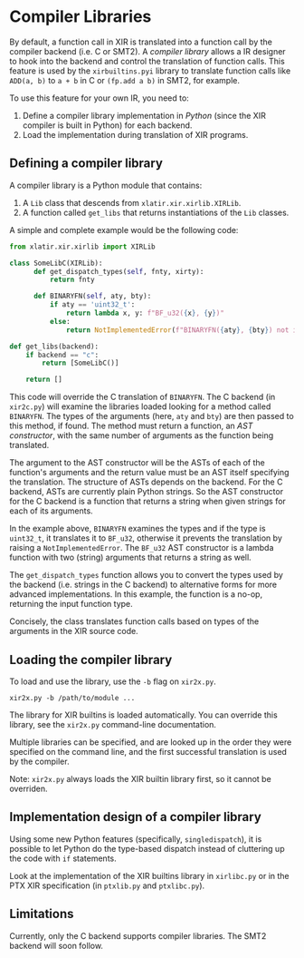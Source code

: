 # Compiler Libraries

By default, a function call in XIR is translated into a function call by the compiler backend (i.e. C or SMT2).
A _compiler library_ allows a IR designer to hook into the backend and control the translation of function calls.
This feature is used by the `xirbuiltins.pyi` library to translate function calls like `ADD(a, b)` to `a + b` in C or `(fp.add a b)` in SMT2, for example.

To use this feature for your own IR, you need to:

   1. Define a compiler library implementation in _Python_ (since the XIR compiler is built in Python) for each backend.
   2. Load the implementation during translation of XIR programs.


## Defining a compiler library

A compiler library is a Python module that contains:

   1. A `Lib` class that descends from `xlatir.xir.xirlib.XIRLib`.
   2. A function called `get_libs` that returns instantiations of the `Lib` classes.

A simple and complete example would be the following code:

```python
from xlatir.xir.xirlib import XIRLib

class SomeLibC(XIRLib):
      def get_dispatch_types(self, fnty, xirty):
          return fnty

      def BINARYFN(self, aty, bty):
          if aty == 'uint32_t':
              return lambda x, y: f"BF_u32({x}, {y})"
          else:
              return NotImplementedError(f"BINARYFN({aty}, {bty}) not implemented.")

def get_libs(backend):
    if backend == "c":
        return [SomeLibC()]

    return []
```

This code will override the C translation of `BINARYFN`.
The C backend (in `xir2c.py`) will examine the libraries loaded looking for a method called `BINARYFN`.
The types of the arguments (here, `aty` and `bty`) are then passed to this method, if found.
The method must return a function, an _AST constructor_, with the same number of arguments as the function being translated.

The argument to the AST constructor will be the ASTs of each of the function's arguments and the return value must be an AST itself specifying the translation.
The structure of ASTs depends on the backend. For the C backend, ASTs are currently plain Python strings.
So the AST constructor for the C backend is a function that returns a string when given strings for each of its arguments.

In the example above, `BINARYFN` examines the types and if the type is `uint32_t`, it translates it to `BF_u32`, otherwise it prevents the translation by raising a `NotImplementedError`.
The `BF_u32` AST constructor is a lambda function with two (string) arguments that returns a string as well.

The `get_dispatch_types` function allows you to convert the types used by the backend (i.e. strings in the C backend) to alternative forms for more advanced implementations.
In this example, the function is a no-op, returning the input function type.

Concisely, the class translates function calls based on types of the arguments in the XIR source code.


## Loading the compiler library

To load and use the library, use the `-b` flag on `xir2x.py`.

```shell
xir2x.py -b /path/to/module ...
```

The library for XIR builtins is loaded automatically. You can override this library, see the `xir2x.py` command-line documentation.

Multiple libraries can be specified, and are looked up in the order they were specified on the
command line, and the first successful translation is used by the compiler.

Note: `xir2x.py` always loads the XIR builtin library first, so it cannot be overriden.

## Implementation design of a compiler library

Using some new Python features (specifically, `singledispatch`), it is possible to let Python do the type-based dispatch instead of cluttering up the code with `if` statements.

Look at the implementation of the XIR builtins library in `xirlibc.py` or in the PTX XIR specification (in `ptxlib.py` and `ptxlibc.py`).

## Limitations

Currently, only the C backend supports compiler libraries. The SMT2 backend will soon follow.

